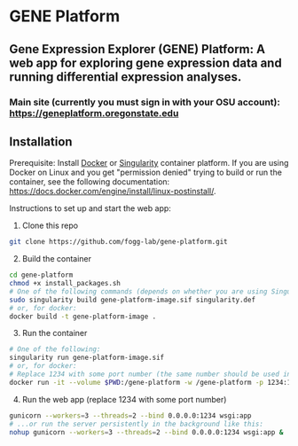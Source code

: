 # GENE Platform

## Gene Expression Explorer (GENE) Platform: A web app for exploring gene expression data and running differential expression analyses.

### Main site (currently you must sign in with your OSU account): https://geneplatform.oregonstate.edu

## Installation

Prerequisite: Install [Docker](https://docs.docker.com/get-docker/) or [Singularity](https://docs.sylabs.io/guides/3.0/user-guide/installation.html) container platform. If you are using Docker on Linux and you get "permission denied" trying to build or run the container, see the following documentation: https://docs.docker.com/engine/install/linux-postinstall/.

Instructions to set up and start the web app:
1. Clone this repo
```bash
git clone https://github.com/fogg-lab/gene-platform.git
```

2. Build the container
```bash
cd gene-platform
chmod +x install_packages.sh
# One of the following commands (depends on whether you are using Singularity or Docker):
sudo singularity build gene-platform-image.sif singularity.def
# or, for docker:
docker build -t gene-platform-image .
```

3. Run the container
```bash
# One of the following:
singularity run gene-platform-image.sif
# or, for docker:
# Replace 1234 with some port number (the same number should be used in the next step)
docker run -it --volume $PWD:/gene-platform -w /gene-platform -p 1234:1234 gene-platform-image
```

4. Run the web app (replace 1234 with some port number)
```bash
gunicorn --workers=3 --threads=2 --bind 0.0.0.0:1234 wsgi:app
# ...or run the server persistently in the background like this:
nohup gunicorn --workers=3 --threads=2 --bind 0.0.0.0:1234 wsgi:app &
```
